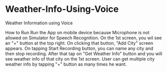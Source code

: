 # Weather-Info-Using-Voice
Weather Information using Voice

How to Run
Run the App on mobile device because Microphone is not allowed on Simulator for Speech Recognition.
On the 1st screen, you wil see an "+" button at the top right. On clicking that button, "Add City" screen appears. On tapping Start Recording button, you can name any city and then stop recording. 
After that tap on "Get Weather Info" button and you will see weather info of that city on the 1st screen.
User can get multiple city weather info by tapping "+" button as many times he want.
